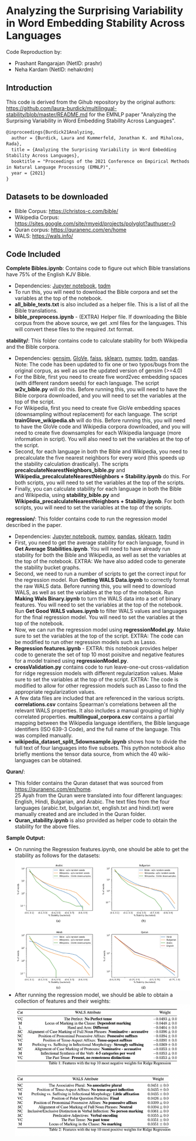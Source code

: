 
# Analyzing the Surprising Variability in Word Embedding Stability Across Languages
Code Reproduction by:
- Prashant Rangarajan (NetID: prashr)
- Neha Kardam (NetID: nehakrdm)

## Introduction
This code is derived from the Gihub repository by the original authors:  https://github.com/laura-burdick/multilingual-stability/blob/master/README.md
for the EMNLP paper "Analyzing the Surprising Variability in Word Embedding Stability Across Languages".
```
@inproceedings{Burdick21Analyzing,
  author = {Burdick, Laura and Kummerfeld, Jonathan K. and Mihalcea, Rada},
  title = {Analyzing the Surprising Variability in Word Embedding Stability Across Languages},
  booktitle = "Proceedings of the 2021 Conference on Empirical Methods in Natural Language Processing (EMNLP)",
  year = {2021}
}
```

## Datasets to be downloaded
- Bible Corpus: https://christos-c.com/bible/
- Wikipedia Corpus: https://sites.google.com/site/rmyeid/projects/polyglot?authuser=0
- Quran corpus: https://quranenc.com/en/home
- WALS: https://wals.info/

## Code Included
**Complete Bibles.ipynb**: Contains code to figure out which Bible translations have 75% of the English KJV Bible.
- Dependencies: [Jupyter notebook](https://jupyter.org/), [tqdm](https://github.com/tqdm/tqdm)
- To run this, you will need to download the Bible corpora and set the variables at the top of the notebook.
- **all_bible_texts.txt** is also included as a helper file. This is a list of all the Bible translations.
- **bible_preprocess.ipynb** -  (EXTRA) Helper file. If downloading the Bible corpus from the above source, we get .xml files for the languages. This will convert these files to the required .txt format.

**stability/**: This folder contains code to calculate stability for both Wikipedia and the Bible corpora.
- Dependencies: [gensim](https://radimrehurek.com/gensim/), [GloVe](https://nlp.stanford.edu/projects/glove/), [faiss](https://github.com/facebookresearch/faiss), [sklearn](https://scikit-learn.org/), [numpy](https://numpy.org/), [tqdm](https://github.com/tqdm/tqdm), [pandas](https://pandas.pydata.org/).   
Note: The code has been updated to fix one or two typos/bugs from the original corpus, as well as use the updated version of gensim (>=4.0)
- For the Bible, first you need to create five word2vec embedding spaces (with different random seeds) for each language. The script **w2v_bible.py** will do this. Before running this, you will need to have the Bible corpora downloaded, and you will need to set the variables at the top of the script.
- For Wikipedia, first you need to create five GloVe embedding spaces (downsampling without replacement) for each language. The script **trainGlove_wikipedia.sh** will do this. Before running this, you will need to have the GloVe code and Wikipedia corpora downloaded, and you will need to create five downsamples for each Wikipedia language (more information in script). You will also need to set the variables at the top of the script.
- Second, for each language in both the Bible and Wikipedia, you need to precalculate the five nearest neighbors for every word (this speeds up the stability calculation drastically). The scripts **precalculateNearestNeighbors_bible.py** and **Wikipedia_precalculateNearestNeighbors + Stability.ipynb** do this. For both scripts, you will need to set the variables at the top of the scripts.
- Finally, you can calculate stability for each language in both the Bible and Wikipedia, using **stability_bible.py** and **Wikipedia_precalculateNearestNeighbors + Stability.ipynb**. For both scripts, you will need to set the variables at the top of the scripts.

**regression/**: This folder contains code to run the regression model described in the paper.
- Dependencies: [Jupyter notebook](https://jupyter.org/), [numpy](https://numpy.org/), [pandas](https://pandas.pydata.org/), [sklearn](https://scikit-learn.org/), [tqdm](https://github.com/tqdm/tqdm)
- First, you need to get the average stability for each language, found in **Get Average Stabilities.ipynb**. You will need to have already run stability for both the Bible and Wikipedia, as well as set the variables at the top of the notebook. EXTRA: We have also added code to generate the stability bucket graphs.
- Second, we need to run a number of scripts to get the correct input for the regression model. Run **Getting WALS Data.ipynb** to correctly format the raw WALS data. Before running this, you will need to download WALS, as well as set the variables at the top of the notebook. Run **Making Wals Binary.ipynb** to turn the WALS data into a set of binary features. You will need to set the variables at the top of the notebook. Run **Get Good WALS values.ipynb** to filter WALS values and languages for the final regression model. You will need to set the variables at the top of the notebook.
- Now, we can run the regression model using **regressionModel.py**. Make sure to set the variables at the top of the script. EXTRA: The code can be modified to run other regression models such as Lasso.
- **Regression features.ipynb** - EXTRA: this notebook provides helper code to generate the set of top 10 most poisitve and negative features for a model trained using **regressionModel.py**.
- **crossValidation.py** contains code to run leave-one-out cross-validation for ridge regression models with different regularization values. Make sure to set the variables at the top of the script. EXTRA: The code is modified to allow for other regression models such as Lasso to find the appropriate regularization values.
- A few data files are included that are referenced in the various scripts. **correlations.csv** contains Spearman's correlations between all the relevant WALS properties. It also includes a manual grouping of highly correlated properties. **multilingual_corpora.csv** contains a partial mapping between the Wikipedia language identifiers, the Bible language identifiers (ISO 639-3 Code), and the full name of the language. This was compiled manually.
- **wikipedia_dataset_split_5downsample.ipynb** shows how to divide the full text of four languages into five subsets. This python notebook also briefly mentions the tensor data source, from which the 40 wiki-languages can be obtained.

**Quran/**: 
- This folder contains the Quran dataset that was sourced from https://quranenc.com/en/home.   
25 Ayah from the Quran were translated into four different languages: English, Hindi, Bulgarian, and Arabic. The text files from the four languages  (arabic.txt, bulgarian.txt, english.txt and hindi.txt) were manually created and are included in the Quran folder. 
 - **Quran_stability.ipynb** is also provided as helper code to obtain the stability for the above files.

**Sample Output:**
- On running the Regression features.ipynb, one should be able to get the stability as follows for the datasets:
![Stability](./stability.png)
- After running the regression model, we should be able to obtain a collection of features and their weights:
![WALS Table](./WALS.png)
